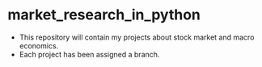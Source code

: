 # market_research_in_python

- This repository will contain my projects about stock market and macro economics. 
- Each project has been assigned a branch.
